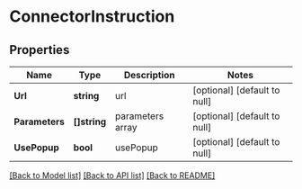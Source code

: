 # ConnectorInstruction

## Properties
Name | Type | Description | Notes
------------ | ------------- | ------------- | -------------
**Url** | **string** | url | [optional] [default to null]
**Parameters** | **[]string** | parameters array | [optional] [default to null]
**UsePopup** | **bool** | usePopup | [optional] [default to null]

[[Back to Model list]](../README.md#documentation-for-models) [[Back to API list]](../README.md#documentation-for-api-endpoints) [[Back to README]](../README.md)



